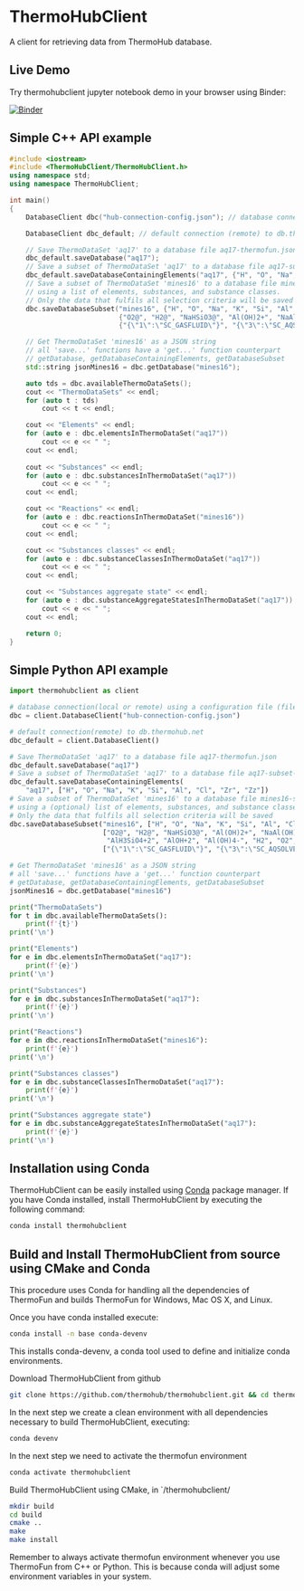 # ThermoHubClient
A client for retrieving data from ThermoHub database.

## Live Demo
Try thermohubclient jupyter notebook demo in your browser using Binder:

[![Binder](https://mybinder.org/badge_logo.svg)](https://mybinder.org/v2/gh/thermohub/thermofun-jupyter/master?urlpath=lab/tree/thermohubclient/demo-thermohubclient.ipynb) 

## Simple C++ API example

```c++
#include <iostream>
#include <ThermoHubClient/ThermoHubClient.h>
using namespace std;
using namespace ThermoHubClient;

int main()
{
    DatabaseClient dbc("hub-connection-config.json"); // database connection  (local or remote) using a configuration file

    DatabaseClient dbc_default; // default connection (remote) to db.thermohub.net

    // Save ThermoDataSet 'aq17' to a database file aq17-thermofun.json
    dbc_default.saveDatabase("aq17");
    // Save a subset of ThermoDataSet 'aq17' to a database file aq17-subset-thermofun.json, using a list of elements
    dbc_default.saveDatabaseContainingElements("aq17", {"H", "O", "Na", "K", "Si", "Al", "Cl", "Zr", "Zz"});
    // Save a subset of ThermoDataSet 'mines16' to a database file mines16-subset-thermofun.json, 
    // using a list of elements, substances, and substance classes. 
    // Only the data that fulfils all selection criteria will be saved
    dbc.saveDatabaseSubset("mines16", {"H", "O", "Na", "K", "Si", "Al", "Cl", "Zr", "Zz"},
                           {"O2@", "H2@", "NaHSiO3@", "Al(OH)2+", "NaAl(OH)4@", "Al+3", "AlH3SiO4+2", "AlOH+2", "Al(OH)4-", "H2", "O2", "H2O"},
                           {"{\"1\":\"SC_GASFLUID\"}", "{\"3\":\"SC_AQSOLVENT\"}"});

    // Get ThermoDataSet 'mines16' as a JSON string
    // all 'save...' functions have a 'get...' function counterpart
    // getDatabase, getDatabaseContainingElements, getDatabaseSubset
    std::string jsonMines16 = dbc.getDatabase("mines16");

    auto tds = dbc.availableThermoDataSets();
    cout << "ThermoDataSets" << endl;
    for (auto t : tds)
        cout << t << endl;

    cout << "Elements" << endl;
    for (auto e : dbc.elementsInThermoDataSet("aq17"))
        cout << e << " ";
    cout << endl;
    
    cout << "Substances" << endl;
    for (auto e : dbc.substancesInThermoDataSet("aq17"))
        cout << e << " ";
    cout << endl;

    cout << "Reactions" << endl;
    for (auto e : dbc.reactionsInThermoDataSet("mines16"))
        cout << e << " ";
    cout << endl;

    cout << "Substances classes" << endl;
    for (auto e : dbc.substanceClassesInThermoDataSet("aq17"))
        cout << e << " ";
    cout << endl;

    cout << "Substances aggregate state" << endl;
    for (auto e : dbc.substanceAggregateStatesInThermoDataSet("aq17"))
        cout << e << " ";
    cout << endl;

    return 0;
}
```

## Simple Python API example
```python
import thermohubclient as client

# database connection(local or remote) using a configuration file (file example in /pytests)
dbc = client.DatabaseClient("hub-connection-config.json")

# default connection(remote) to db.thermohub.net
dbc_default = client.DatabaseClient()

# Save ThermoDataSet 'aq17' to a database file aq17-thermofun.json
dbc_default.saveDatabase("aq17")
# Save a subset of ThermoDataSet 'aq17' to a database file aq17-subset-thermofun.json, using a list of elements
dbc_default.saveDatabaseContainingElements(
    "aq17", ["H", "O", "Na", "K", "Si", "Al", "Cl", "Zr", "Zz"])
# Save a subset of ThermoDataSet 'mines16' to a database file mines16-subset-thermofun.json,
# using a (optional) list of elements, substances, and substance classes.
# Only the data that fulfils all selection criteria will be saved
dbc.saveDatabaseSubset("mines16", ["H", "O", "Na", "K", "Si", "Al", "Cl", "Zr", "Zz"],
                       ["O2@", "H2@", "NaHSiO3@", "Al(OH)2+", "NaAl(OH)4@", "Al+3",
                        "AlH3SiO4+2", "AlOH+2", "Al(OH)4-", "H2", "O2", "H2O"],
                       ["{\"1\":\"SC_GASFLUID\"}", "{\"3\":\"SC_AQSOLVENT\"}"])

# Get ThermoDataSet 'mines16' as a JSON string
# all 'save...' functions have a 'get...' function counterpart
# getDatabase, getDatabaseContainingElements, getDatabaseSubset
jsonMines16 = dbc.getDatabase("mines16")

print("ThermoDataSets")
for t in dbc.availableThermoDataSets():
    print(f'{t}')
print('\n')

print("Elements")
for e in dbc.elementsInThermoDataSet("aq17"):
    print(f'{e}')
print('\n')

print("Substances")
for e in dbc.substancesInThermoDataSet("aq17"):
    print(f'{e}')
print('\n')

print("Reactions")
for e in dbc.reactionsInThermoDataSet("mines16"):
    print(f'{e}')
print('\n')

print("Substances classes")
for e in dbc.substanceClassesInThermoDataSet("aq17"):
    print(f'{e}')
print('\n')

print("Substances aggregate state")
for e in dbc.substanceAggregateStatesInThermoDataSet("aq17"):
    print(f'{e}')
print('\n')
```

## Installation using Conda

ThermoHubClient can be easily installed using [Conda](https://conda.io/docs/) package manager. If you have Conda installed, install ThermoHubClient by executing the following command:

```bash
conda install thermohubclient
```

## Build and Install ThermoHubClient from source using CMake and Conda 

This procedure uses Conda for handling all the dependencies of ThermoFun and builds ThermoFun for Windows, Mac OS X, and Linux. 

Once you have conda installed execute:

```bash
conda install -n base conda-devenv
```
This installs conda-devenv, a conda tool used to define and initialize conda environments.

Download ThermoHubClient from github

```bash
git clone https://github.com/thermohub/thermohubclient.git && cd thermohubclient 
```

In the next step we create a clean environment with all dependencies necessary to build ThermoHubClient, executing:

```bash
conda devenv 
```

In the next step we need to activate the thermofun environment 

```bash
conda activate thermohubclient
```

Build ThermoHubClient using CMake, in `/thermohubclient/

```bash
mkdir build
cd build
cmake ..
make 
make install
```

Remember to always activate thermofun environment whenever you use ThermoFun from C++ or Python. This is because conda will adjust some environment variables in your system.
